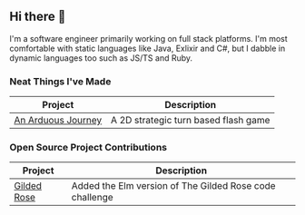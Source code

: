 ## Hi there 👋

<!--
**Naomi-Dennis/Naomi-Dennis** is a ✨ _special_ ✨ repository because its `README.md` (this file) appears on your GitHub profile.

Here are some ideas to get you started:
:🔭 I’m currently working on ...
- 🌱 I’m currently learning ...
- 👯 I’m looking to collaborate on ...
- 🤔 I’m looking for help with ...
- 💬 Ask me about ...
- 📫 How to reach me: ...
- 😄 Pronouns: ...
- ⚡ Fun fact: ...
-->

I'm a software engineer primarily working on full stack platforms. I'm most comfortable with static languages like Java, Exlixir and C#, but I dabble in dynamic languages too such as JS/TS and Ruby. 

### Neat Things I've Made

| Project | Description | 
|---------|-------------|
|[An Arduous Journey](https://github.com/Naomi-Dennis/An-Arduous-Journey-Beta)| A 2D strategic turn based flash game |


### Open Source Project Contributions

| Project | Description | 
|---------|-------------|
|[Gilded Rose](https://github.com/emilybache/GildedRose-Refactoring-Kata/tree/main/elm)| Added the Elm version of The Gilded Rose code challenge |

